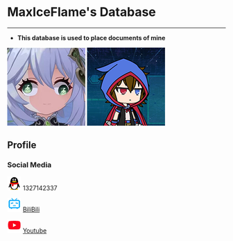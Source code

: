# MaxIceFlame's Database
*****
* **This database is used to place documents of mine**

![pic1](img/pic1.png)
![pic2](img/pic2.png)

## Profile
### Social Media
![qq](img/qq.png) 1327142337

![bili](img/bilibili.png) [BiliBili](https://space.bilibili.com/89919399 "BiliBili")

![youtube](img/youtube.png) [Youtube](https://www.youtube.com/@maxiceflame_naheeda "Youtube")